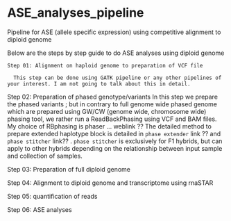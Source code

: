 # ASE_analyses_pipeline
Pipeline for ASE (allele specific expression) using competitive alignment to diploid genome

Below are the steps by step guide to do ASE analyses using diploid genome

    Step 01: Alignment on haploid genome to preparation of VCF file
   
      This step can be done using GATK pipeline or any other pipelines of your interest. I am not going to talk about this in detail.
  
Step 02: Preparation of phased genotype/variants
  In this step we prepare the phased variants ; but in contrary to full genome wide phased genome which are prepared using GW/CW (genome wide, chromosome wide) phasing tool, we rather run a ReadBackPhasing using VCF and BAM files. My choice of RBphasing is phaser ... weblink ?? The detailed method to prepare extended haplotype block is detailed in `phase extender` link ?? and `phase stitcher` link?? . `phase stitcher` is exclusively for F1 hybrids, but can apply to other hybrids depending on the relationship between input sample and collection of samples.
  
Step 03: Preparation of full diploid genome


Step 04: Alignment to diploid genome and transcriptome using rnaSTAR


Step 05: quantification of reads


Step 06: ASE analyses


